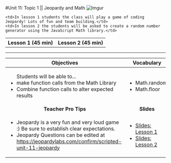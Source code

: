 #Unit 11: Topic 1 || Jeopardy and Math
 ![Imgur](http://i.imgur.com/Ex7skbmm.png)
 
<table>
<tr>
	<th>Lesson 1 (45 min)</th>
	<th>Lesson 2 (45 min)</th>
</tr>
<tr>

	<td>In lesson 1 students the class will play a game of coding Jeopardy! Lots of fun and team building.</td>
	<td>In lesson 2 the students will be asked to create a random number generator using the JavaScript Math library.</td>
</tr>
</table>

***


| Objectives | Vocabulary |
|-------|-------|
| <ul>Students will be able to...<li> make function calls from the Math Library</li> <li>Combine function calls to alter expected results</li> </ul>  | <ul>  <li>Math.random</li> <li>Math.floor</li></ul> | 
| <center> **Teacher Pro Tips** </center> |<center> **Slides** </center> |
|<ul><li>Jeopardy is a very fun and very loud game :) Be sure to establish clear expectations.</li> <li>Jeopardy Questions can be edited at https://jeopardylabs.com/confirm/scripted-unit-11-jeopardy</li></ul>| <ul><li><a href = "https://docs.google.com/presentation/d/1egQe0Vg4-2mwnphucXOzi4kM3RreCtmue6fxMyo4sHQ/edit#slide=id.g14ecb9111c_1_0">Slides: Lesson 1</a></li> <li> <a href = "https://docs.google.com/presentation/d/1egQe0Vg4-2mwnphucXOzi4kM3RreCtmue6fxMyo4sHQ/edit#slide=id.g1160ab3229_0_50" target="_blank">Slides: Lesson 2</a></li></ul> | 






